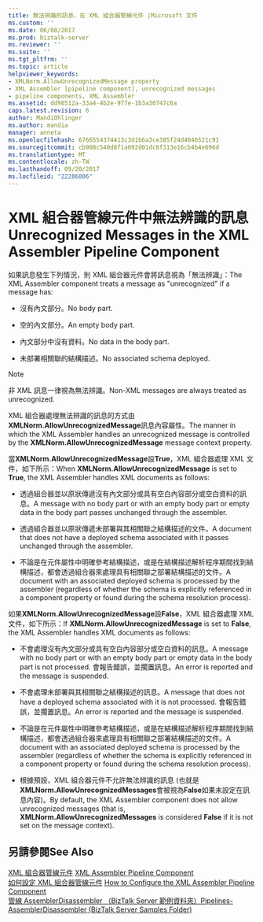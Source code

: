 ```yaml
---
title: 無法辨識的訊息，在 XML 組合器管線元件 |Microsoft 文件
ms.custom: ''
ms.date: 06/08/2017
ms.prod: biztalk-server
ms.reviewer: ''
ms.suite: ''
ms.tgt_pltfrm: ''
ms.topic: article
helpviewer_keywords:
- XMLNorm.AllowUnrecognizedMessage property
- XML Assembler [pipeline component], unrecognized messages
- pipeline components, XML Assembler
ms.assetid: dd98512a-33a4-4b2e-977e-1b3a30747c6a
caps.latest.revision: 6
author: MandiOhlinger
ms.author: mandia
manager: anneta
ms.openlocfilehash: 6766554374413c3d1b6a3ce385f24d4046521c91
ms.sourcegitcommit: cb908c540d8f1a692d01dc8f313e16cb4b4e696d
ms.translationtype: MT
ms.contentlocale: zh-TW
ms.lasthandoff: 09/20/2017
ms.locfileid: "22286806"
---
```

# <a name="unrecognized-messages-in-the-xml-assembler-pipeline-component"></a><span data-ttu-id="a6b84-102">XML 組合器管線元件中無法辨識的訊息</span><span class="sxs-lookup"><span data-stu-id="a6b84-102">Unrecognized Messages in the XML Assembler Pipeline Component</span></span>
<span data-ttu-id="a6b84-103">如果訊息發生下列情況，則 XML 組合器元件會將訊息視為「無法辨識」：</span><span class="sxs-lookup"><span data-stu-id="a6b84-103">The XML Assembler component treats a message as "unrecognized" if a message has:</span></span>  
  
-   <span data-ttu-id="a6b84-104">沒有內文部分。</span><span class="sxs-lookup"><span data-stu-id="a6b84-104">No body part.</span></span>  
  
-   <span data-ttu-id="a6b84-105">空的內文部分。</span><span class="sxs-lookup"><span data-stu-id="a6b84-105">An empty body part.</span></span>  
  
-   <span data-ttu-id="a6b84-106">內文部分中沒有資料。</span><span class="sxs-lookup"><span data-stu-id="a6b84-106">No data in the body part.</span></span>  
  
-   <span data-ttu-id="a6b84-107">未部署相關聯的結構描述。</span><span class="sxs-lookup"><span data-stu-id="a6b84-107">No associated schema deployed.</span></span>  
  
> [!NOTE]
>  <span data-ttu-id="a6b84-108">非 XML 訊息一律視為無法辨識。</span><span class="sxs-lookup"><span data-stu-id="a6b84-108">Non-XML messages are always treated as unrecognized.</span></span>  
  
 <span data-ttu-id="a6b84-109">XML 組合器處理無法辨識的訊息的方式由**XMLNorm.AllowUnrecognizedMessage**訊息內容屬性。</span><span class="sxs-lookup"><span data-stu-id="a6b84-109">The manner in which the XML Assembler handles an unrecognized message is controlled by the **XMLNorm.AllowUnrecognizedMessage** message context property.</span></span>  
  
 <span data-ttu-id="a6b84-110">當**XMLNorm.AllowUnrecognizedMessage**設**True**，XML 組合器處理 XML 文件，如下所示：</span><span class="sxs-lookup"><span data-stu-id="a6b84-110">When **XMLNorm.AllowUnrecognizedMessage** is set to **True**, the XML Assembler handles XML documents as follows:</span></span>  
  
-   <span data-ttu-id="a6b84-111">透過組合器並以原狀傳遞沒有內文部分或具有空白內容部分或空白資料的訊息。</span><span class="sxs-lookup"><span data-stu-id="a6b84-111">A message with no body part or with an empty body part or empty data in the body part passes unchanged through the assembler.</span></span>  
  
-   <span data-ttu-id="a6b84-112">透過組合器並以原狀傳遞未部署與其相關聯之結構描述的文件。</span><span class="sxs-lookup"><span data-stu-id="a6b84-112">A document that does not have a deployed schema associated with it passes unchanged through the assembler.</span></span>  
  
-   <span data-ttu-id="a6b84-113">不論是在元件屬性中明確參考結構描述，或是在結構描述解析程序期間找到結構描述，都會透過組合器來處理具有相關聯之部署結構描述的文件。</span><span class="sxs-lookup"><span data-stu-id="a6b84-113">A document with an associated deployed schema is processed by the assembler (regardless of whether the schema is explicitly referenced in a component property or found during the schema resolution process).</span></span>  
  
 <span data-ttu-id="a6b84-114">如果**XMLNorm.AllowUnrecognizedMessage**設**False**，XML 組合器處理 XML 文件，如下所示：</span><span class="sxs-lookup"><span data-stu-id="a6b84-114">If **XMLNorm.AllowUnrecognizedMessage** is set to **False**, the XML Assembler handles XML documents as follows:</span></span>  
  
-   <span data-ttu-id="a6b84-115">不會處理沒有內文部分或具有空白內容部分或空白資料的訊息。</span><span class="sxs-lookup"><span data-stu-id="a6b84-115">A message with no body part or with an empty body part or empty data in the body part is not processed.</span></span> <span data-ttu-id="a6b84-116">會報告錯誤，並擱置訊息。</span><span class="sxs-lookup"><span data-stu-id="a6b84-116">An error is reported and the message is suspended.</span></span>  
  
-   <span data-ttu-id="a6b84-117">不會處理未部署與其相關聯之結構描述的訊息。</span><span class="sxs-lookup"><span data-stu-id="a6b84-117">A message that does not have a deployed schema associated with it is not processed.</span></span> <span data-ttu-id="a6b84-118">會報告錯誤，並擱置訊息。</span><span class="sxs-lookup"><span data-stu-id="a6b84-118">An error is reported and the message is suspended.</span></span>  
  
-   <span data-ttu-id="a6b84-119">不論是在元件屬性中明確參考結構描述，或是在結構描述解析程序期間找到結構描述，都會透過組合器來處理具有相關聯之部署結構描述的文件。</span><span class="sxs-lookup"><span data-stu-id="a6b84-119">A document with an associated deployed schema is processed by the assembler (regardless of whether the schema is explicitly referenced in a component property or found during the schema resolution process).</span></span>  
  
-   <span data-ttu-id="a6b84-120">根據預設，XML 組合器元件不允許無法辨識的訊息 (也就是**XMLNorm.AllowUnrecognizedMessages**會被視為**False**如果未設定在訊息內容)。</span><span class="sxs-lookup"><span data-stu-id="a6b84-120">By default, the XML Assembler component does not allow unrecognized messages (that is, **XMLNorm.AllowUnrecognizedMessages** is considered **False** if it is not set on the message context).</span></span>  
  
## <a name="see-also"></a><span data-ttu-id="a6b84-121">另請參閱</span><span class="sxs-lookup"><span data-stu-id="a6b84-121">See Also</span></span>  
 <span data-ttu-id="a6b84-122">[XML 組合器管線元件](../core/xml-assembler-pipeline-component.md) </span><span class="sxs-lookup"><span data-stu-id="a6b84-122">[XML Assembler Pipeline Component](../core/xml-assembler-pipeline-component.md) </span></span>  
 <span data-ttu-id="a6b84-123">[如何設定 XML 組合器管線元件](../core/how-to-configure-the-xml-assembler-pipeline-component.md) </span><span class="sxs-lookup"><span data-stu-id="a6b84-123">[How to Configure the XML Assembler Pipeline Component](../core/how-to-configure-the-xml-assembler-pipeline-component.md) </span></span>  
 [<span data-ttu-id="a6b84-124">管線 AssemblerDisassembler （BizTalk Server 範例資料夾）</span><span class="sxs-lookup"><span data-stu-id="a6b84-124">Pipelines-AssemblerDisassembler (BizTalk Server Samples Folder)</span></span>](../core/pipelines-assemblerdisassembler-biztalk-server-samples-folder.md)